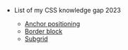 - List of my CSS knowledge gap 2023

  - [Anchor positioning](my-state-of-css-list/anchor-positioning.md)
  - [Border block](my-state-of-css-list/border-block.md)
  - [Subgrid](my-state-of-css-list/subgrid.md)

